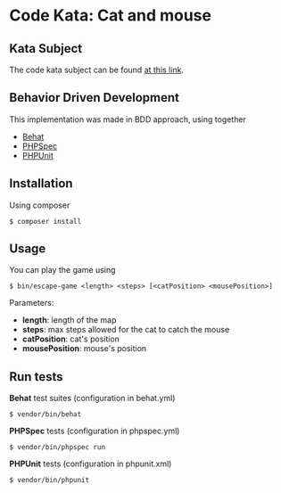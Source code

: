 # Code Kata: Cat and mouse

## Kata Subject

The code kata subject can be found [at this link](https://api.codewars.com/kata/cat-and-mouse-2d-version).

## Behavior Driven Development

This implementation was made in BDD approach, using together
- [Behat](http://behat.org)
- [PHPSpec](http://www.phpspec.net)
- [PHPUnit](https://phpunit.de)

## Installation

Using composer 
```
$ composer install
```

## Usage

You can play the game using
```
$ bin/escape-game <length> <steps> [<catPosition> <mousePosition>]
```

Parameters:
- **length**: length of the map
- **steps**: max steps allowed for the cat to catch the mouse
- **catPosition**: cat's position
- **mousePosition**: mouse's position

## Run tests

**Behat** test suites (configuration in behat.yml)
```
$ vendor/bin/behat
```

**PHPSpec** tests (configuration in phpspec.yml)
```
$ vendor/bin/phpspec run
```

**PHPUnit** tests (configuration in phpunit.xml)
```
$ vendor/bin/phpunit
```
